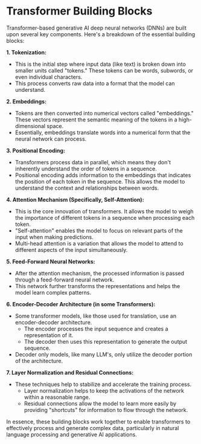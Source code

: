 # Transformer Building Blocks

Transformer-based generative AI deep neural networks (DNNs) are built upon several key components. Here's a breakdown of the essential building blocks:

**1. Tokenization:**

* This is the initial step where input data (like text) is broken down into smaller units called "tokens." These tokens can be words, subwords, or even individual characters.
* This process converts raw data into a format that the model can understand.

**2. Embeddings:**

* Tokens are then converted into numerical vectors called "embeddings." These vectors represent the semantic meaning of the tokens in a high-dimensional space.
* Essentially, embeddings translate words into a numerical form that the neural network can process.

**3. Positional Encoding:**

* Transformers process data in parallel, which means they don't inherently understand the order of tokens in a sequence.
* Positional encoding adds information to the embeddings that indicates the position of each token in the sequence. This allows the model to understand the context and relationships between words.

**4. Attention Mechanism (Specifically, Self-Attention):**

* This is the core innovation of transformers. It allows the model to weigh the importance of different tokens in a sequence when processing each token.
* "Self-attention" enables the model to focus on relevant parts of the input when making predictions.
* Multi-head attention is a variation that allows the model to attend to different aspects of the input simultaneously.

**5. Feed-Forward Neural Networks:**

* After the attention mechanism, the processed information is passed through a feed-forward neural network.
* This network further transforms the representations and helps the model learn complex patterns.

**6. Encoder-Decoder Architecture (in some Transformers):**

* Some transformer models, like those used for translation, use an encoder-decoder architecture.
    * The encoder processes the input sequence and creates a representation of it.
    * The decoder then uses this representation to generate the output sequence.
* Decoder only models, like many LLM's, only utilize the decoder portion of the architecture.

**7. Layer Normalization and Residual Connections:**

* These techniques help to stabilize and accelerate the training process.
    * Layer normalization helps to keep the activations of the network within a reasonable range.
    * Residual connections allow the model to learn more easily by providing "shortcuts" for information to flow through the network.

In essence, these building blocks work together to enable transformers to effectively process and generate complex data, particularly in natural language processing and generative AI applications.

